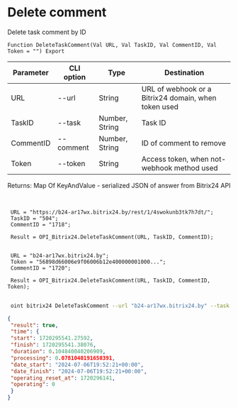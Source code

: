﻿---
sidebar_position: 5
---

# Delete comment
 Delete task comment by ID



`Function DeleteTaskComment(Val URL, Val TaskID, Val CommentID, Val Token = "") Export`

 | Parameter | CLI option | Type | Destination |
 |-|-|-|-|
 | URL | --url | String | URL of webhook or a Bitrix24 domain, when token used |
 | TaskID | --task | Number, String | Task ID |
 | CommentID | --comment | Number, String | ID of comment to remove |
 | Token | --token | String | Access token, when not-webhook method used |

 
 Returns: Map Of KeyAndValue - serialized JSON of answer from Bitrix24 API

<br/>




```bsl title="Code example"
 URL = "https://b24-ar17wx.bitrix24.by/rest/1/4swokunb3tk7h7dt/";
 TaskID = "504";
 CommentID = "1718";
 
 Result = OPI_Bitrix24.DeleteTaskComment(URL, TaskID, CommentID);
 
 
 URL = "b24-ar17wx.bitrix24.by";
 Token = "56898d66006e9f06006b12e400000001000...";
 CommentID = "1720";
 
 Result = OPI_Bitrix24.DeleteTaskComment(URL, TaskID, CommentID, Token);
```
	


```sh title="CLI command example"
 
 oint bitrix24 DeleteTaskComment --url "b24-ar17wx.bitrix24.by" --task "504" --comment "1720" --token "56898d66006e9f06006b12e400000001000..."

```

```json title="Result"
{
 "result": true,
 "time": {
 "start": 1720295541.27592,
 "finish": 1720295541.38076,
 "duration": 0.104840040206909,
 "processing": 0.0781040191650391,
 "date_start": "2024-07-06T19:52:21+00:00",
 "date_finish": "2024-07-06T19:52:21+00:00",
 "operating_reset_at": 1720296141,
 "operating": 0
 }
}
```
